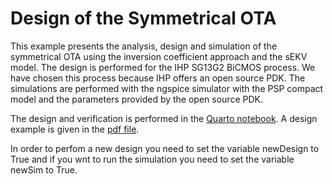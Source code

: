 # Design of the Symmetrical OTA

This example presents the analysis, design and simulation of the symmetrical OTA using the inversion coefficient approach and the sEKV model. The design is performed for the IHP SG13G2 BiCMOS process. We have chosen this process because IHP offers an open source PDK. The simulations are performed with the ngspice simulator with the PSP compact model and the parameters provided by the open source PDK.

The design and verification is performed in the [Quarto notebook](Symmetrical_OTA.qmd). A design example is given in the [pdf file](Symmetrical_OTA.pdf).

In order to perfom a new design you need to set the variable newDesign to True and if you wnt to run the simulation you need to set the variable newSim to True.
